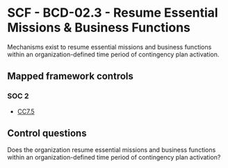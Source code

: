 # SCF - BCD-02.3 - Resume Essential Missions & Business Functions
Mechanisms exist to resume essential missions and business functions within an organization-defined time period of contingency plan activation. 
## Mapped framework controls
### SOC 2
- [CC7.5](../soc2/cc75.md)
  
## Control questions
Does the organization resume essential missions and business functions within an organization-defined time period of contingency plan activation? 
  